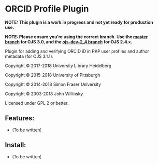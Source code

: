 # ORCID Profile Plugin

**NOTE: This plugin is a work in progress and not yet ready for production use.**

**NOTE: Please ensure you're using the correct branch. Use the [master branch](https://github.com/asmecher/orcidProfile/tree/master) for OJS 3.0, and the [ojs-dev-2_4 branch](https://github.com/asmecher/orcidProfile/tree/ojs-dev-2_4) for OJS 2.4.x.**

Plugin for adding and verifying ORCID iD in PKP user profiles and author metadata (for OJS 3.1.1).

Copyright © 2017-2018 University Library Heidelberg

Copyright © 2015-2018 University of Pittsburgh

Copyright © 2014-2018 Simon Fraser University

Copyright © 2003-2018 John Willinsky

Licensed under GPL 2 or better.

## Features:
 * (To be written)

## Install:

 * (To be written)
